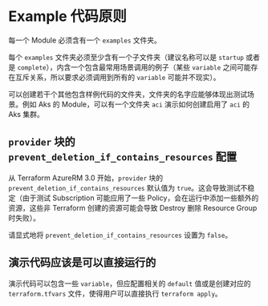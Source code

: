 # Example 代码原则

每一个 Module 必须含有一个 `examples` 文件夹。

每个 `examples` 文件夹必须至少含有一个子文件夹（建议名称可以是 `startup` 或者是 `complete`），内含一个包含最常用场景调用的例子（某些 `variable` 之间可能存在互斥关系，所以要求必须调用到所有的 `variable` 可能并不现实）。

可以创建若干个其他包含样例代码的文件夹，文件夹的名字应能够体现出测试场景。例如 Aks 的 Module，可以有一个文件夹 `aci` 演示如何创建启用了 `aci` 的 Aks 集群。

## `provider` 块的 `prevent_deletion_if_contains_resources` 配置

从 Terraform AzureRM 3.0 开始，`provider` 块的 `prevent_deletion_if_contains_resources` 默认值为 `true`。这会导致测试不稳定（由于测试 Subscription 可能应用了一些 Policy，会在运行中添加一些额外的资源，这些非 Terraform 创建的资源可能会导致 Destroy 删除 Resource Group 时失败）。

请显式地将 `prevent_deletion_if_contains_resources` 设置为 `false`。

## 演示代码应该是可以直接运行的

演示代码可以包含一些 `variable`，但应配置相关的 `default` 值或是创建对应的 `terraform.tfvars` 文件，使得用户可以直接执行 `terraform apply`。